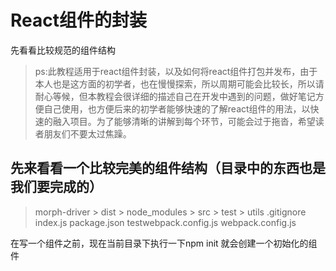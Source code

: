 # React组件的封装

先看看比较规范的组件结构

>ps:此教程适用于react组件封装，以及如何将react组件打包并发布，由于本人也是这方面的初学者，也在慢慢探索，所以周期可能会比较长，所以请耐心等候，但本教程会很详细的描述自己在开发中遇到的问题，做好笔记方便自己使用，也方便后来的初学者能够快速的了解react组件的用法，以快速的融入项目。为了能够清晰的讲解到每个环节，可能会过于拖沓，希望读者朋友们不要太过焦躁。

## 先来看看一个比较完美的组件结构（目录中的东西也是我们要完成的）
> morph-driver
    > dist
    > node_modules
    > src
    > test
    > utils
      .gitignore
      index.js
      package.json
      testwebpack.config.js
      webpack.config.js

在写一个组件之前，现在当前目录下执行一下npm init 就会创建一个初始化的组件